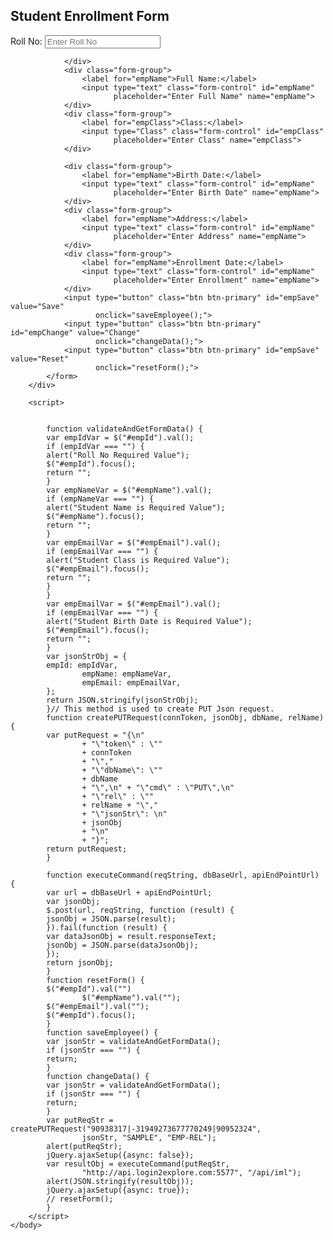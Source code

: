 <!DOCTYPE html>
<!--
To change this license header, choose License Headers in Project Properties.
To change this template file, choose Tools | Templates
and open the template in the editor.
-->
<html lang="en">
    <head>
        <title>Bootstrap Example</title>
        <meta charset="utf-8">
        <meta name="viewport" content="width=device-width, initial-scale=1">
        <link rel="stylesheet"
              href="https://maxcdn.bootstrapcdn.com/bootstrap/3.4.1/css/bootstrap.min.css">
        <script
        src="https://ajax.googleapis.com/ajax/libs/jquery/3.5.1/jquery.min.js"></script>
        <script
        src="https://maxcdn.bootstrapcdn.com/bootstrap/3.4.1/js/bootstrap.min.js"></script>
    </head>
    <body>
        <div class="container">
            <h2>Student Enrollment Form</h2>
            <form id="empForm" method="post">
                <div class="form-group">
                    <span><label for="empId">Roll No:</label> <label id="empIdMsg">
                        </label></span>
                    <input type="text" class="form-control" name="empId" id="empId"
                           placeholder="Enter Roll No" required>

                </div>
                <div class="form-group">
                    <label for="empName">Full Name:</label>
                    <input type="text" class="form-control" id="empName"
                           placeholder="Enter Full Name" name="empName">
                </div>
                <div class="form-group">
                    <label for="empClass">Class:</label>
                    <input type="Class" class="form-control" id="empClass"
                           placeholder="Enter Class" name="empClass">
                </div>

                <div class="form-group">
                    <label for="empName">Birth Date:</label>
                    <input type="text" class="form-control" id="empName"
                           placeholder="Enter Birth Date" name="empName">
                </div>
                <div class="form-group">
                    <label for="empName">Address:</label>
                    <input type="text" class="form-control" id="empName"
                           placeholder="Enter Address" name="empName">
                </div>
                <div class="form-group">
                    <label for="empName">Enrollment Date:</label>
                    <input type="text" class="form-control" id="empName"
                           placeholder="Enter Enrollment" name="empName">
                </div>
                <input type="button" class="btn btn-primary" id="empSave" value="Save"
                       onclick="saveEmployee();">
                <input type="button" class="btn btn-primary" id="empChange" value="Change"
                       onclick="changeData();">
                <input type="button" class="btn btn-primary" id="empSave" value="Reset"
                       onclick="resetForm();">
            </form>
        </div>

        <script>


            function validateAndGetFormData() {
            var empIdVar = $("#empId").val();
            if (empIdVar === "") {
            alert("Roll No Required Value");
            $("#empId").focus();
            return "";
            }
            var empNameVar = $("#empName").val();
            if (empNameVar === "") {
            alert("Student Name is Required Value");
            $("#empName").focus();
            return "";
            }
            var empEmailVar = $("#empEmail").val();
            if (empEmailVar === "") {
            alert("Student Class is Required Value");
            $("#empEmail").focus();
            return "";
            }
            }
            var empEmailVar = $("#empEmail").val();
            if (empEmailVar === "") {
            alert("Student Birth Date is Required Value");
            $("#empEmail").focus();
            return "";
            }
            var jsonStrObj = {
            empId: empIdVar,
                    empName: empNameVar,
                    empEmail: empEmailVar,
            };
            return JSON.stringify(jsonStrObj);
            }// This method is used to create PUT Json request.
            function createPUTRequest(connToken, jsonObj, dbName, relName) {
            var putRequest = "{\n"
                    + "\"token\" : \""
                    + connToken
                    + "\","
                    + "\"dbName\": \""
                    + dbName
                    + "\",\n" + "\"cmd\" : \"PUT\",\n"
                    + "\"rel\" : \""
                    + relName + "\","
                    + "\"jsonStr\": \n"
                    + jsonObj
                    + "\n"
                    + "}";
            return putRequest;
            }

            function executeCommand(reqString, dbBaseUrl, apiEndPointUrl) {
            var url = dbBaseUrl + apiEndPointUrl;
            var jsonObj;
            $.post(url, reqString, function (result) {
            jsonObj = JSON.parse(result);
            }).fail(function (result) {
            var dataJsonObj = result.responseText;
            jsonObj = JSON.parse(dataJsonObj);
            });
            return jsonObj;
            }
            function resetForm() {
            $("#empId").val("")
                    $("#empName").val("");
            $("#empEmail").val("");
            $("#empId").focus();
            }
            function saveEmployee() {
            var jsonStr = validateAndGetFormData();
            if (jsonStr === "") {
            return;
            }
            function changeData() {
            var jsonStr = validateAndGetFormData();
            if (jsonStr === "") {
            return;
            }
            var putReqStr = createPUTRequest("90938317|-31949273677770249|90952324",
                    jsonStr, "SAMPLE", "EMP-REL");
            alert(putReqStr);
            jQuery.ajaxSetup({async: false});
            var resultObj = executeCommand(putReqStr,
                    "http://api.login2explore.com:5577", "/api/iml");
            alert(JSON.stringify(resultObj));
            jQuery.ajaxSetup({async: true});
            // resetForm();
            }
        </script>
    </body>
</html>
